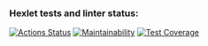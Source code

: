 ### Hexlet tests and linter status:
[![Actions Status](https://github.com/Nik-K-111/python-project-lvl1/workflows/hexlet-check/badge.svg)](https://github.com/Nik-K-111/python-project-lvl1/actions)
[![Maintainability](https://api.codeclimate.com/v1/badges/a99a88d28ad37a79dbf6/maintainability)](https://codeclimate.com/github/Nik-K-111/python-project-lvl1/maintainability)
[![Test Coverage](https://api.codeclimate.com/v1/badges/a99a88d28ad37a79dbf6/test_coverage)](https://codeclimate.com/github/Nik-K-111/python-project-lvl1/test_coverage)
